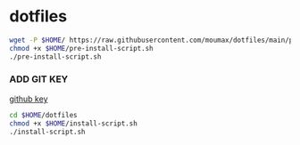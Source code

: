 # dotfiles

```sh
wget -P $HOME/ https://raw.githubusercontent.com/moumax/dotfiles/main/pre-install-script.sh && \
chmod +x $HOME/pre-install-script.sh
./pre-install-script.sh
```

### ADD GIT KEY
[github key](https://github.com/settings/keys)

```sh
cd $HOME/dotfiles
chmod +x $HOME/install-script.sh
./install-script.sh
```

<br /><br /><br />

